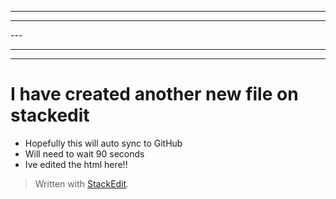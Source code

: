 <hr>
<hr>---
<hr>

---




  
  
  <title>Another New File</title>
  


  <div class="stackedit__html"><h1 id="i-have-created-another-new-file-on-stackedit">I have created another new file on stackedit</h1>
<ul>
<li>Hopefully this will auto sync to GitHub</li>
<li>Will need to wait 90 seconds</li>
<li>Ive edited the html here!!</li>
</ul>
<blockquote>
<p>Written with <a href="https://stackedit.io/">StackEdit</a>.</p>
</blockquote>
</div>



